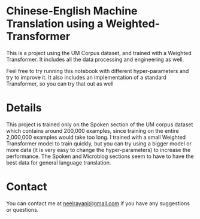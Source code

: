 # Chinese-English Machine Translation using a Weighted-Transformer
This is a project using the UM Corpus dataset, and trained with a Weighted Transformer. It includes all the data processing and engineering as well.

Feel free to try running this notebook with different hyper-parameters and try to improve it. It also includes an implementation of a standard Transformer,
so you can try that out as well

# Details
This project is trained only on the Spoken section of the UM corpus dataset which contains around 200,000 examples, since training on the entire 2,000,000 examples
would take too long. I trained with a small Weighted Transformer model to train quickly, but you can try using a bigger model or more data (it is very easy to change the hyper-parameters) to increase the performance. The Spoken and Microblog sections seem to have to have the best data for general language translation.

# Contact
You can contact me at neelrayani@gmail.com if you have any suggestions or questions.
